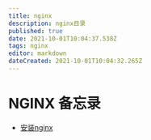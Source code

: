 ```yaml
---
title: nginx
description: nginx目录
published: true
date: 2021-10-01T10:04:37.538Z
tags: nginx
editor: markdown
dateCreated: 2021-10-01T10:04:32.265Z
---
```


# NGINX 备忘录

- [安装nginx](https://wiki.yueyafeng.tk/zh/nginx/install)